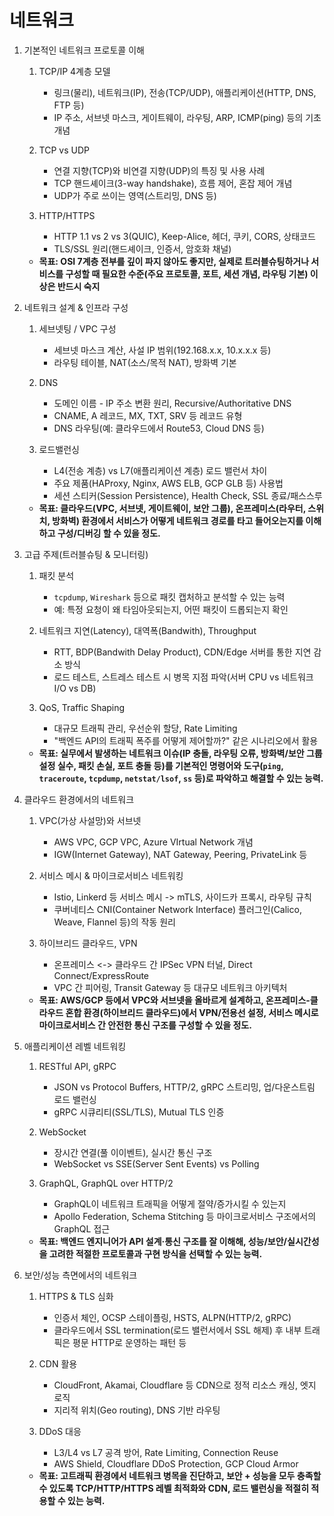 # 네트워크

1. 기본적인 네트워크 프로토콜 이해
    1. TCP/IP 4계층 모델
        - 링크(물리), 네트워크(IP), 전송(TCP/UDP), 애플리케이션(HTTP, DNS, FTP 등)
        - IP 주소, 서브넷 마스크, 게이트웨이, 라우팅, ARP, ICMP(ping) 등의 기초 개념

    2. TCP vs UDP
        - 연결 지향(TCP)와 비연결 지향(UDP)의 특징 및 사용 사례
        - TCP 핸드셰이크(3-way handshake), 흐름 제어, 혼잡 제어 개념
        - UDP가 주로 쓰이는 영역(스트리밍, DNS 등)

    3. HTTP/HTTPS
        - HTTP 1.1 vs 2 vs 3(QUIC), Keep-Alice, 헤더, 쿠키, CORS, 상태코드
        - TLS/SSL 원리(핸드셰이크, 인증서, 암호화 채널)

    - **목표: OSI 7계층 전부를 깊이 파지 않아도 좋지만, 실제로 트러블슈팅하거나 서비스를 구성할 때 필요한 수준(주요 프로토콜, 포트, 세션 개념, 라우팅 기본) 이상은 반드시 숙지**

2. 네트워크 설계 & 인프라 구성
    1. 세브넷팅 / VPC 구성
        - 세브넷 마스크 계산, 사설 IP 범위(192.168.x.x, 10.x.x.x 등)
        - 라우팅 테이블, NAT(소스/목적 NAT), 방화벽 기본

    2. DNS
        - 도메인 이름 - IP 주소 변환 원리, Recursive/Authoritative DNS
        - CNAME, A 레코드, MX, TXT, SRV 등 레코드 유형
        - DNS 라우팅(예: 클라우드에서 Route53, Cloud DNS 등)

    3. 로드밸런싱
        - L4(전송 계층) vs L7(애플리케이션 계층) 로드 밸런서 차이
        - 주요 제품(HAProxy, Nginx, AWS ELB, GCP GLB 등) 사용법
        - 세션 스티커(Session Persistence), Health Check, SSL 종료/패스스루

    - **목표: 클라우드(VPC, 서브넷, 게이트웨이, 보안 그룹), 온프레미스(라우터, 스위치, 방화벽) 환경에서 서비스가 어떻게 네트워크 경로를 타고 들어오는지를 이해하고 구성/디버깅 할 수 있을 정도.**

3. 고급 주제(트러블슈팅 & 모니터링)
    1. 패킷 분석
        - `tcpdump`, `Wireshark` 등으로 패킷 캡처하고 분석할 수 있는 능력
        - 예: 특정 요청이 왜 타임아웃되는지, 어떤 패킷이 드롭되는지 확인

    2. 네트워크 지연(Latency), 대역폭(Bandwith), Throughput
        - RTT, BDP(Bandwith Delay Product), CDN/Edge 서버를 통한 지연 감소 방식
        - 로드 테스트, 스트레스 테스트 시 병목 지점 파악(서버 CPU vs 네트워크 I/O vs DB)

    3. QoS, Traffic Shaping
        - 대규모 트래픽 관리, 우선순위 할당, Rate Limiting
        - "백엔드 API의 트래픽 폭주를 어떻게 제어할까?" 같은 시나리오에서 활용

    - **목표: 실무에서 발생하는 네트워크 이슈(IP 충돌, 라우팅 오류, 방화벽/보안 그룹 설정 실수, 패킷 손실, 포트 충돌 등)를 기본적인 명령어와 도구(`ping`, `traceroute`, `tcpdump`, `netstat/lsof`, `ss` 등)로 파악하고 해결할 수 있는 능력.**

4. 클라우드 환경에서의 네트워크
    1. VPC(가상 사설망)와 서브넷
        - AWS VPC, GCP VPC, Azure VIrtual Network 개념
        - IGW(Internet Gateway), NAT Gateway, Peering, PrivateLink 등

    2. 서비스 메시 & 마이크로서비스 네트워킹
        - Istio, Linkerd 등 서비스 메시 -> mTLS, 사이드카 프록시, 라우팅 규칙
        - 쿠버네티스 CNI(Container Network Interface) 플러그인(Calico, Weave, Flannel 등)의 작동 원리

    3. 하이브리드 클라우드, VPN
        - 온프레미스 <-> 클라우드 간 IPSec VPN 터널, Direct Connect/ExpressRoute
        - VPC 간 피어링, Transit Gateway 등 대규모 네트워크 아키텍처

    - **목표: AWS/GCP 등에서 VPC와 서브넷을 올바르게 설계하고, 온프레미스-클라우드 혼합 환경(하이브리드 클라우드)에서 VPN/전용선 설정, 서비스 메시로 마이크로서비스 간 안전한 통신 구조를 구성할 수 있을 정도.**

5. 애플리케이션 레벨 네트워킹
    1. RESTful API, gRPC
        - JSON vs Protocol Buffers, HTTP/2, gRPC 스트리밍, 업/다운스트림 로드 밸런싱
        - gRPC 시큐리티(SSL/TLS), Mutual TLS 인증

    2. WebSocket
        - 장시간 연결(풀 이이벤트), 실시간 통신 구조
        - WebSocket vs SSE(Server Sent Events) vs Polling

    3. GraphQL, GraphQL over HTTP/2
        - GraphQL이 네트워크 트래픽을 어떻게 절약/증가시킬 수 있는지
        - Apollo Federation, Schema Stitching 등 마이크로서비스 구조에서의 GraphQL 접근

    - **목표: 백엔드 엔지니어가 API 설계·통신 구조를 잘 이해해, 성능/보안/실시간성을 고려한 적절한 프로토콜과 구현 방식을 선택할 수 있는 능력.**

6. 보안/성능 측면에서의 네트워크
    1. HTTPS & TLS 심화
        - 인증서 체인, OCSP 스테이플링, HSTS, ALPN(HTTP/2, gRPC)
        - 클라우드에서 SSL termination(로드 밸런서에서 SSL 해제) 후 내부 트래픽은 평문 HTTP로 운영하는 패턴 등

    2. CDN 활용
        - CloudFront, Akamai, Cloudflare 등 CDN으로 정적 리소스 캐싱, 엣지 로직
        - 지리적 위치(Geo routing), DNS 기반 라우팅

    3. DDoS 대응
        - L3/L4 vs L7 공격 방어, Rate Limiting, Connection Reuse
        - AWS Shield, Cloudflare DDoS Protection, GCP Cloud Armor

    - **목표: 고트래픽 환경에서 네트워크 병목을 진단하고, 보안 + 성능을 모두 충족할 수 있도록 TCP/HTTP/HTTPS 레벨 최적화와 CDN, 로드 밸런싱을 적절히 적용할 수 있는 능력.**

    